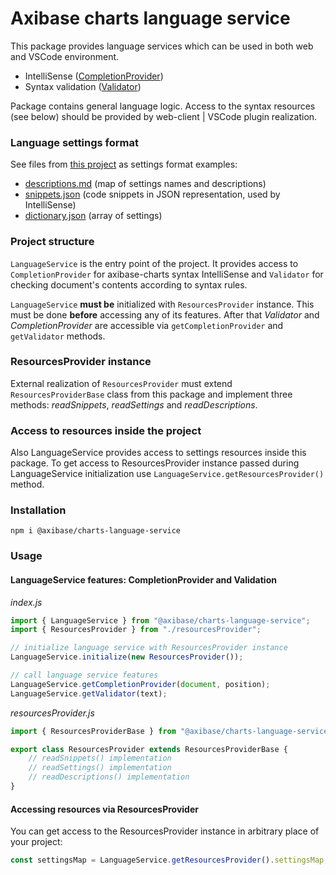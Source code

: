 # Axibase charts language service

This package provides language services which can be used in both web and VSCode environment.

* IntelliSense ([CompletionProvider](src/completionProvider.ts))
* Syntax validation ([Validator](src/validator.ts))

Package contains general language logic. Access to the syntax resources (see below) should be provided by web-client | VSCode plugin realization.

### Language settings format

See files from [this project](https://github.com/axibase/axibase-charts-vscode/tree/master) as settings format examples:
- [descriptions.md](https://github.com/axibase/axibase-charts-vscode/blob/master/server/descriptions.md) (map of settings names and descriptions)
- [snippets.json](https://github.com/axibase/axibase-charts-vscode/tree/master/snippets/snippets.json) (code snippets in JSON representation, used by IntelliSense)
- [dictionary.json](https://github.com/axibase/axibase-charts-vscode/blob/master/server/dictionary.json) (array of settings)

### Project structure
`LanguageService` is the entry point of the project. It provides access to `CompletionProvider` for axibase-charts syntax IntelliSense and `Validator` for checking document's contents according to syntax rules.

`LanguageService` **must be** initialized with `ResourcesProvider` instance. This must be done **before** accessing any of its features. After that _Validator_ and _CompletionProvider_ are accessible via `getCompletionProvider` and `getValidator` methods.

### ResourcesProvider instance
External realization of `ResourcesProvider` must extend `ResourcesProviderBase` class from this package and implement three methods: _readSnippets_, _readSettings_ and _readDescriptions_.

### Access to resources inside the project
Also LanguageService provides access to settings resources inside this package. To get access to ResourcesProvider instance passed during LanguageService initialization use `LanguageService.getResourcesProvider()` method.

### Installation

```
npm i @axibase/charts-language-service
```

### Usage

#### LanguageService features: CompletionProvider and Validation
_index.js_
```ts
import { LanguageService } from "@axibase/charts-language-service";
import { ResourcesProvider } from "./resourcesProvider";

// initialize language service with ResourcesProvider instance
LanguageService.initialize(new ResourcesProvider());

// call language service features
LanguageService.getCompletionProvider(document, position);
LanguageService.getValidator(text);
```
_resourcesProvider.js_
```ts
import { ResourcesProviderBase } from "@axibase/charts-language-service";

export class ResourcesProvider extends ResourcesProviderBase {
    // readSnippets() implementation
    // readSettings() implementation
    // readDescriptions() implementation
}
```

#### Accessing resources via ResourcesProvider
You can get access to the ResourcesProvider instance in arbitrary place of your project:
```ts
const settingsMap = LanguageService.getResourcesProvider().settingsMap;
```
